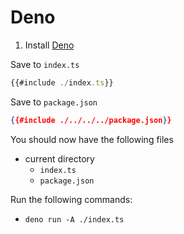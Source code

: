 # Deno

1. Install [Deno](https://docs.deno.com/runtime/getting_started/installation)

Save to `index.ts`

```ts
{{#include ./index.ts}}
```

Save to `package.json`

```json
{{#include ./../../../package.json}}
```

You should now have the following files

- current directory
  - `index.ts`
  - `package.json`

Run the following commands:

- `deno run -A ./index.ts`
